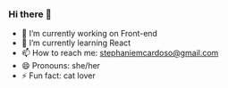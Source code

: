 ### Hi there 👋

- 🔭 I’m currently working on Front-end
- 🌱 I’m currently learning React
- 📫 How to reach me: stephaniemcardoso@gmail.com
- 😄 Pronouns: she/her
- ⚡ Fun fact: cat lover
